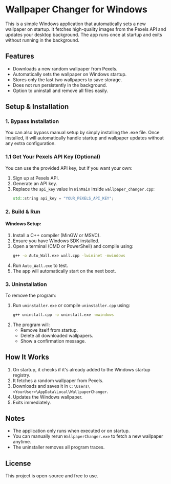 # Wallpaper Changer for Windows

This is a simple Windows application that automatically sets a new wallpaper on startup. It fetches high-quality images from the Pexels API and updates your desktop background. The app runs once at startup and exits without running in the background.

## Features

- Downloads a new random wallpaper from Pexels.
- Automatically sets the wallpaper on Windows startup.
- Stores only the last two wallpapers to save storage.
- Does not run persistently in the background.
- Option to uninstall and remove all files easily.

## Setup & Installation
### 1. Bypass Installation

You can also bypass manual setup by simply installing the .exe file.
Once installed, it will automatically handle startup and wallpaper updates without any extra configuration.

### 1.1 Get Your Pexels API Key (Optional)

You can use the provided API key, but if you want your own:

1. Sign up at Pexels API.
2. Generate an API key.
3. Replace the `api_key` value in `WinMain` inside `wallpaper_changer.cpp`:
   ```cpp
   std::string api_key = "YOUR_PEXELS_API_KEY";
   ```

### 2. Build & Run

#### Windows Setup:

1. Install a C++ compiler (MinGW or MSVC).
2. Ensure you have Windows SDK installed.
3. Open a terminal (CMD or PowerShell) and compile using:
   ```sh
   g++ -o Auto_Wall.exe wall.cpp -lwininet -mwindows
   ```
4. Run `Auto_Wall.exe` to test.
5. The app will automatically start on the next boot.

### 3. Uninstallation

To remove the program:

1. Run `uninstaller.exe` or compile `uninstaller.cpp` using:
   ```sh
   g++ uninstall.cpp -o uninstall.exe -mwindows
   ```
2. The program will:
   - Remove itself from startup.
   - Delete all downloaded wallpapers.
   - Show a confirmation message.

## How It Works

1. On startup, it checks if it's already added to the Windows startup registry.
2. It fetches a random wallpaper from Pexels.
3. Downloads and saves it in `C:\Users\<YourUser>\AppData\Local\WallpaperChanger`.
4. Updates the Windows wallpaper.
5. Exits immediately.

## Notes

- The application only runs when executed or on startup.
- You can manually rerun `WallpaperChanger.exe` to fetch a new wallpaper anytime.
- The uninstaller removes all program traces.

## License

This project is open-source and free to use.

